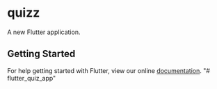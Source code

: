 # quizz

A new Flutter application.

## Getting Started

For help getting started with Flutter, view our online
[documentation](https://flutter.io/).
"# flutter_quiz_app" 
